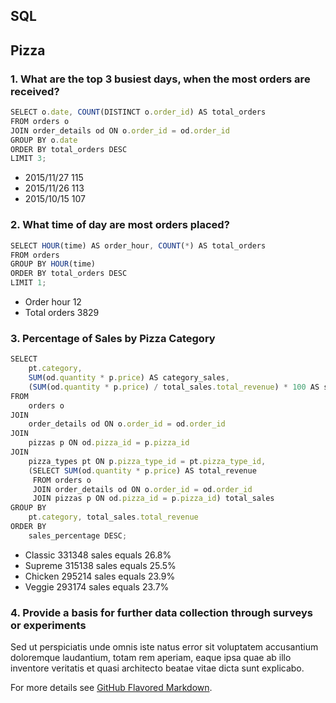 ## SQL

## Pizza

### 1. What are the top 3 busiest days, when the most orders are received?

```javascript
SELECT o.date, COUNT(DISTINCT o.order_id) AS total_orders
FROM orders o
JOIN order_details od ON o.order_id = od.order_id
GROUP BY o.date
ORDER BY total_orders DESC
LIMIT 3;
```
- 2015/11/27 115
- 2015/11/26 113
- 2015/10/15 107

### 2. What time of day are most orders placed?

```javascript
SELECT HOUR(time) AS order_hour, COUNT(*) AS total_orders
FROM orders
GROUP BY HOUR(time)
ORDER BY total_orders DESC
LIMIT 1;
```
- Order hour 12
- Total orders 3829

### 3. Percentage of Sales by Pizza Category

```javascript
SELECT 
    pt.category,
    SUM(od.quantity * p.price) AS category_sales,
    (SUM(od.quantity * p.price) / total_sales.total_revenue) * 100 AS sales_percentage
FROM 
    orders o
JOIN 
    order_details od ON o.order_id = od.order_id
JOIN 
    pizzas p ON od.pizza_id = p.pizza_id
JOIN 
    pizza_types pt ON p.pizza_type_id = pt.pizza_type_id,
    (SELECT SUM(od.quantity * p.price) AS total_revenue
     FROM orders o
     JOIN order_details od ON o.order_id = od.order_id
     JOIN pizzas p ON od.pizza_id = p.pizza_id) total_sales
GROUP BY 
    pt.category, total_sales.total_revenue
ORDER BY 
    sales_percentage DESC;
```
- Classic 331348 sales equals 26.8%
- Supreme 315138 sales equals 25.5%
- Chicken 295214 sales equals 23.9%
- Veggie 293174 sales equals 23.7%


### 4. Provide a basis for further data collection through surveys or experiments

Sed ut perspiciatis unde omnis iste natus error sit voluptatem accusantium doloremque laudantium, totam rem aperiam, eaque ipsa quae ab illo inventore veritatis et quasi architecto beatae vitae dicta sunt explicabo. 

For more details see [GitHub Flavored Markdown](https://guides.github.com/features/mastering-markdown/).
